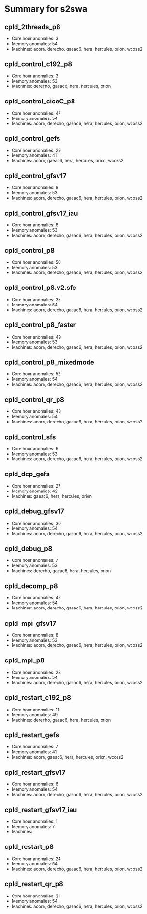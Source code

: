 # Summary for s2swa

## cpld_2threads_p8
- Core hour anomalies: 3
- Memory anomalies: 54
- Machines: acorn, derecho, gaeac6, hera, hercules, orion, wcoss2

## cpld_control_c192_p8
- Core hour anomalies: 3
- Memory anomalies: 53
- Machines: derecho, gaeac6, hera, hercules, orion

## cpld_control_ciceC_p8
- Core hour anomalies: 47
- Memory anomalies: 54
- Machines: acorn, derecho, gaeac6, hera, hercules, orion, wcoss2

## cpld_control_gefs
- Core hour anomalies: 29
- Memory anomalies: 41
- Machines: acorn, gaeac6, hera, hercules, orion, wcoss2

## cpld_control_gfsv17
- Core hour anomalies: 8
- Memory anomalies: 53
- Machines: acorn, derecho, gaeac6, hera, hercules, orion, wcoss2

## cpld_control_gfsv17_iau
- Core hour anomalies: 8
- Memory anomalies: 53
- Machines: acorn, derecho, gaeac6, hera, hercules, orion, wcoss2

## cpld_control_p8
- Core hour anomalies: 50
- Memory anomalies: 53
- Machines: acorn, derecho, gaeac6, hera, hercules, orion, wcoss2

## cpld_control_p8.v2.sfc
- Core hour anomalies: 35
- Memory anomalies: 54
- Machines: acorn, derecho, gaeac6, hera, hercules, orion, wcoss2

## cpld_control_p8_faster
- Core hour anomalies: 49
- Memory anomalies: 53
- Machines: acorn, derecho, gaeac6, hera, hercules, orion, wcoss2

## cpld_control_p8_mixedmode
- Core hour anomalies: 52
- Memory anomalies: 54
- Machines: acorn, derecho, gaeac6, hera, hercules, orion, wcoss2

## cpld_control_qr_p8
- Core hour anomalies: 48
- Memory anomalies: 54
- Machines: acorn, derecho, gaeac6, hera, hercules, orion, wcoss2

## cpld_control_sfs
- Core hour anomalies: 6
- Memory anomalies: 53
- Machines: acorn, derecho, gaeac6, hera, hercules, orion, wcoss2

## cpld_dcp_gefs
- Core hour anomalies: 27
- Memory anomalies: 42
- Machines: gaeac6, hera, hercules, orion

## cpld_debug_gfsv17
- Core hour anomalies: 30
- Memory anomalies: 54
- Machines: acorn, derecho, gaeac6, hera, hercules, orion, wcoss2

## cpld_debug_p8
- Core hour anomalies: 7
- Memory anomalies: 53
- Machines: derecho, gaeac6, hera, hercules, orion

## cpld_decomp_p8
- Core hour anomalies: 42
- Memory anomalies: 54
- Machines: acorn, derecho, gaeac6, hera, hercules, orion, wcoss2

## cpld_mpi_gfsv17
- Core hour anomalies: 8
- Memory anomalies: 53
- Machines: acorn, derecho, gaeac6, hera, hercules, orion, wcoss2

## cpld_mpi_p8
- Core hour anomalies: 28
- Memory anomalies: 54
- Machines: acorn, derecho, gaeac6, hera, hercules, orion, wcoss2

## cpld_restart_c192_p8
- Core hour anomalies: 11
- Memory anomalies: 49
- Machines: derecho, gaeac6, hera, hercules, orion

## cpld_restart_gefs
- Core hour anomalies: 7
- Memory anomalies: 41
- Machines: acorn, gaeac6, hera, hercules, orion, wcoss2

## cpld_restart_gfsv17
- Core hour anomalies: 6
- Memory anomalies: 54
- Machines: acorn, derecho, gaeac6, hera, hercules, orion, wcoss2

## cpld_restart_gfsv17_iau
- Core hour anomalies: 1
- Memory anomalies: 7
- Machines: 

## cpld_restart_p8
- Core hour anomalies: 24
- Memory anomalies: 54
- Machines: acorn, derecho, gaeac6, hera, hercules, orion, wcoss2

## cpld_restart_qr_p8
- Core hour anomalies: 21
- Memory anomalies: 54
- Machines: acorn, derecho, gaeac6, hera, hercules, orion, wcoss2


